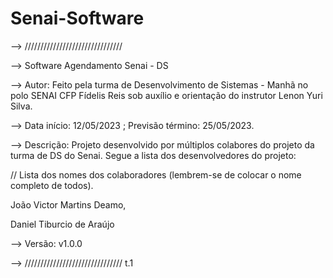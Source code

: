 # Senai-Software

--> ///////////////////////////////


--> Software Agendamento Senai - DS 


--> Autor: Feito pela turma de Desenvolvimento de Sistemas - Manhã no polo SENAI CFP Fídelis Reis sob auxílio e orientação do instrutor Lenon Yuri Silva.


--> Data início: 12/05/2023 ; Previsão término: 25/05/2023.


--> Descrição: Projeto desenvolvido por múltiplos colabores do projeto da turma de DS do Senai. Segue a lista dos desenvolvedores do projeto:


// Lista dos nomes dos colaboradores (lembrem-se de colocar o nome completo de todos).


João Victor Martins Deamo,


Daniel Tiburcio de Araújo

--> Versão: v1.0.0

--> ///////////////////////////////
t.1
